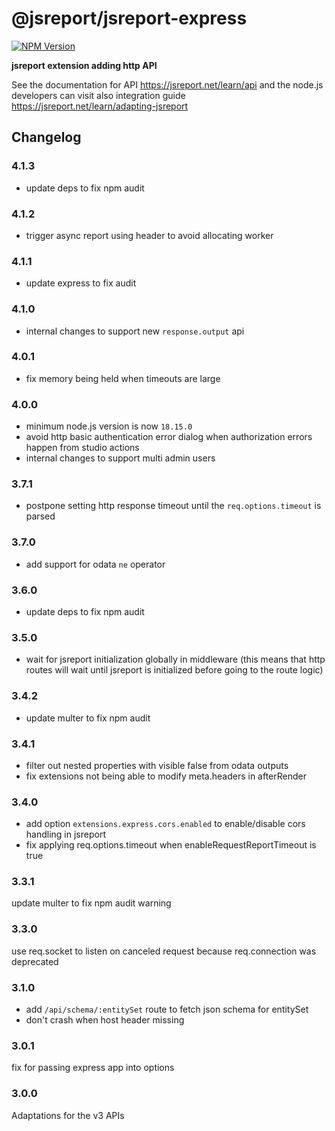 # @jsreport/jsreport-express
[![NPM Version](http://img.shields.io/npm/v/@jsreport/jsreport-express.svg?style=flat-square)](https://npmjs.com/package/@jsreport/jsreport-express)

**jsreport extension adding http API**

See the documentation for API https://jsreport.net/learn/api and the node.js developers can visit also integration guide https://jsreport.net/learn/adapting-jsreport

## Changelog

### 4.1.3

- update deps to fix npm audit

### 4.1.2

- trigger async report using header to avoid allocating worker

### 4.1.1

- update express to fix audit

### 4.1.0

- internal changes to support new `response.output` api

### 4.0.1

- fix memory being held when timeouts are large

### 4.0.0

- minimum node.js version is now `18.15.0`
- avoid http basic authentication error dialog when authorization errors happen from studio actions
- internal changes to support multi admin users

### 3.7.1

- postpone setting http response timeout until the `req.options.timeout` is parsed

### 3.7.0

- add support for odata `ne` operator

### 3.6.0

- update deps to fix npm audit

### 3.5.0

- wait for jsreport initialization globally in middleware (this means that http routes will wait until jsreport is initialized before going to the route logic)

### 3.4.2

- update multer to fix npm audit

### 3.4.1

- filter out nested properties with visible false from odata outputs
- fix extensions not being able to modify meta.headers in afterRender

### 3.4.0

- add option `extensions.express.cors.enabled` to enable/disable cors handling in jsreport
- fix applying req.options.timeout when enableRequestReportTimeout is true

### 3.3.1

update multer to fix npm audit warning

### 3.3.0

use req.socket to listen on canceled request because req.connection was deprecated

### 3.1.0

- add `/api/schema/:entitySet` route to fetch json schema for entitySet
- don't crash when host header missing

### 3.0.1

fix for passing express app into options

### 3.0.0

Adaptations for the v3 APIs
